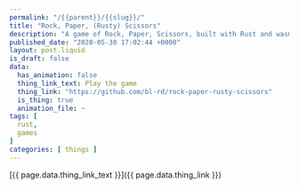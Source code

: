 ```yaml
---
permalink: "/{{parent}}/{{slug}}/"
title: "Rock, Paper, (Rusty) Scissors"
description: "A game of Rock, Paper, Scissors, built with Rust and wasm-bindgen"
published_date: "2020-05-30 17:02:44 +0000"
layout: post.liquid
is_draft: false
data:
  has_animation: false
  thing_link_text: Play the game
  thing_link: "https://github.com/bl-rd/rock-paper-rusty-scissors"
  is_thing: true
  animation_file: ~
tags: [
  rust,
  games
]
categories: [ things ]
---
```


[{{ page.data.thing_link_text }}]({{ page.data.thing_link }})
